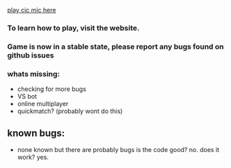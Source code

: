 [play cic mic here](https://cic-mic.com/)
### To learn how to play, visit the website.
### **Game is now in a stable state, please report any bugs found on github issues**
### whats missing:
- checking for more bugs
- VS bot
- online multiplayer
- quickmatch? (probably wont do this)
## known bugs:
- none known but there are probably bugs
is the code good? no. does it work? yes.
